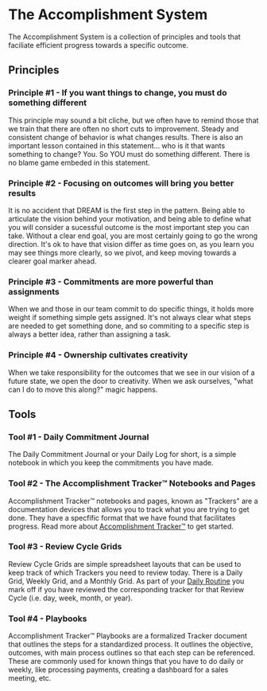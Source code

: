 # The Accomplishment System

The Accomplishment System is a collection of principles and tools that faciliate efficient progress towards a specific outcome.

## Principles

### Principle #1 - If you want things to change, you must do something different

This principle may sound a bit cliche, but we often have to remind those that we train that there are often no short cuts to improvement. Steady and consistent change of behavior is what changes results. There is also an important lesson contained in this statement... who is it that wants something to change? You. So YOU must do something different. There is no blame game embeded in this statement.

### Principle #2 - Focusing on outcomes will bring you better results

It is no accident that DREAM is the first step in the pattern. Being able to articulate the vision behind your motivation, and being able to define what you will consider a sucessful outcome is the most important step you can take. Without a clear end goal, you are most certainly going to go the wrong direction. It's ok to have that vision differ as time goes on, as you learn you may see things more clearly, so we pivot, and keep moving towards a clearer goal marker ahead.

### Principle #3 - Commitments are more powerful than assignments

When we and those in our team commit to do specific things, it holds more weight if something simple gets assigned. It's not always clear what steps are needed to get something done, and so commiting to a specific step is always a better idea, rather than assigning a task. 

### Principle #4 - Ownership cultivates creativity

When we take responsibility for the outcomes that we see in our vision of a future state, we open the door to creativity. When we ask ourselves, "what can I do to move this along?" magic happens.

## Tools

### Tool #1 - Daily Commitment Journal

The Daily Commitment Journal or your Daily Log for short, is a simple notebook in which you keep the commitments you have made. 

### Tool #2 - The Accomplishment Tracker™ Notebooks and Pages

Accomplishment Tracker™ notebooks and pages, known as "Trackers" are a documentation devices that allows you to track what you are trying to get done. They have a specfific format that we have found that facilitates progress. Read more about [Accomplishment Tracker™](/the-system/accomplishment-tracker) to get started.

### Tool #3 - Review Cycle Grids

Review Cycle Grids are simple spreadsheet layouts that can be used to keep track of which Trackers you need to review today. There is a Daily Grid, Weekly Grid, and a Monthly Grid. As part of your [Daily Routine](/the-system/daily-routine) you mark off if you have reviewed the corresponding tracker for that Review Cycle (i.e. day, week, month, or year).

### Tool #4 - Playbooks

Accomplishment Tracker™ Playbooks are a formalized Tracker document that outlines the steps for a standardized process. It outlines the objective, outcomes, with main process outlines so that each step can be referenced. These are commonly used for known things that you have to do daily or weekly, like processing payments, creating a dashboard for a sales meeting, etc.
